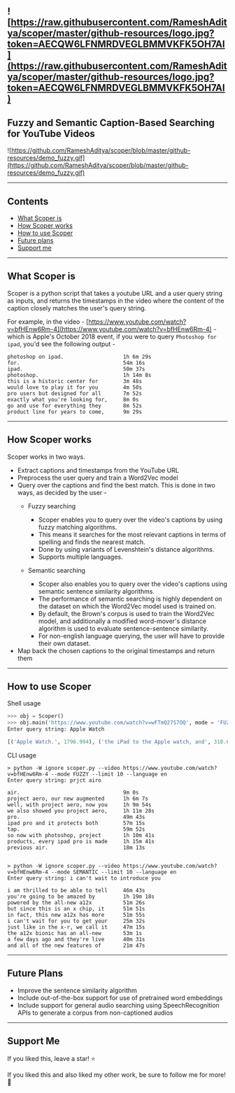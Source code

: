 ![https://raw.githubusercontent.com/RameshAditya/scoper/master/github-resources/logo.jpg?token=AECQW6LFNMRDVEGLBMMVKFK5OH7AI](https://raw.githubusercontent.com/RameshAditya/scoper/master/github-resources/logo.jpg?token=AECQW6LFNMRDVEGLBMMVKFK5OH7AI)
--------------------------------------

## Fuzzy and Semantic Caption-Based Searching for YouTube Videos 

![https://github.com/RameshAditya/scoper/blob/master/github-resources/demo_fuzzy.gif](https://github.com/RameshAditya/scoper/blob/master/github-resources/demo_fuzzy.gif)

---------------------------------------------------------------------------------------------------------
## Contents
- [What Scoper is](#what-scoper-is)
- [How Scoper works](#how-scoper-works)
- [How to use Scoper](#how-to-use-scoper)
- [Future plans](#future-plans)
- [Support me](#support-me)

---------------------------------------------------------------------------------------------------------
## What Scoper is
Scoper is a python script that takes a youtube URL and a user query string as inputs, and returns the timestamps in the video where the content of the caption closely matches the user's query string.

For example, in the video - [https://www.youtube.com/watch?v=bfHEnw6Rm-4](https://www.youtube.com/watch?v=bfHEnw6Rm-4) - which is Apple's October 2018 event, if you were to query `Photoshop for ipad`, you'd see the following output -

```
photoshop on ipad.                   1h 6m 29s
for.                                 54m 16s
ipad.                                50m 37s
photoshop.                           1h 14m 8s
this is a historic center for        3m 48s
would love to play it for you        4m 50s
pro users but designed for all       7m 52s
exactly what you're looking for,     8m 0s
go and use for everything they       8m 52s
product line for years to come,      9m 29s

```

---------------------------------------------------------------------------------------------------------
## How Scoper works
Scoper works in two ways. 

- Extract captions and timestamps from the YouTube URL
- Preprocess the user query and train a Word2Vec model
- Query over the captions and find the best match. This is done in two ways, as decided by the user -
  - Fuzzy searching
    - Scoper enables you to query over the video's captions by using fuzzy matching algorithms.
    - This means it searches for the most relevant captions in terms of spelling and finds the nearest match.
    - Done by using variants of Levenshtein's distance algorithms.
    - Supports multiple languages.
  
  - Semantic searching
    - Scoper also enables you to query over the video's captions using semantic sentence similarity algorithms.
    - The performance of semantic searching is highly dependent on the dataset on which the Word2Vec model used is trained on.
    - By default, the Brown's corpus is used to train the Word2Vec model, and additionally a modified word-mover's distance algorithm is used to evaluate sentence-sentence similarity.
    - For non-english language querying, the user will have to provide their own dataset.
- Map back the chosen captions to the original timestamps and return them

---------------------------------------------------------------------------------------------------------
## How to use Scoper

Shell usage
```python
>>> obj = Scoper()
>>> obj.main('https://www.youtube.com/watch?v=wFTmQ27S7OQ', mode = 'FUZZY', limit = 10)
Enter query string: Apple Watch

[('Apple Watch.', 1796.994), ('the iPad to the Apple watch, and', 318.617), ('Apple Watch has grown in such a', 480.379), ... ]

```

CLI usage
```
> python -W ignore scoper.py --video https://www.youtube.com/watch?v=bfHEnw6Rm-4 --mode FUZZY --limit 10 --language en
Enter query string: prjct airo

air.                                 9m 0s
project aero, our new augmented      1h 6m 7s
well, with project aero, now you     1h 9m 54s
we also showed you project aero,     1h 11m 28s
pro.                                 49m 43s
ipad pro and it protects both        57m 15s
tap.                                 59m 52s
so now with photoshop, project       1h 10m 41s
products, every ipad pro is made     1h 15m 41s
previous air.                        18m 13s


> python -W ignore scoper.py --video https://www.youtube.com/watch?v=bfHEnw6Rm-4 --mode SEMANTIC --limit 10 --language en
Enter query string: i can't wait to introduce you

i am thrilled to be able to tell     46m 43s
you're going to be amazed by         1h 19m 18s
powered by the all-new a12x          51m 26s
but since this is an x chip, it      51m 51s
in fact, this new a12x has more      51m 55s
i can't wait for you to get your     25m 32s
just like in the x-r, we call it     47m 15s
the a12x bionic has an all-new       53m 1s
a few days ago and they're live      40m 31s
and all of the new features of       21m 47s

```

---------------------------------------------------------------------------------------------------------
## Future Plans
- Improve the sentence similarity algorithm
- Include out-of-the-box support for use of pretrained word embeddings
- Include support for general audio searching using SpeechRecognition APIs to generate a corpus from non-captioned audios

---------------------------------------------------------------------------------------------------------
## Support Me
If you liked this, leave a star! :star:

If you liked this and also liked my other work, be sure to follow me for more! :slightly_smiling_face:

